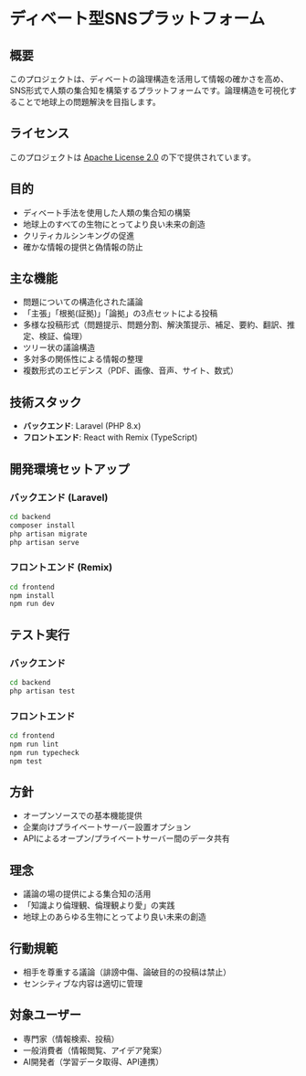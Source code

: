 # ディベート型SNSプラットフォーム

## 概要

このプロジェクトは、ディベートの論理構造を活用して情報の確かさを高め、SNS形式で人類の集合知を構築するプラットフォームです。論理構造を可視化することで地球上の問題解決を目指します。

## ライセンス

このプロジェクトは [Apache License 2.0](https://www.apache.org/licenses/LICENSE-2.0) の下で提供されています。

## 目的

- ディベート手法を使用した人類の集合知の構築
- 地球上のすべての生物にとってより良い未来の創造
- クリティカルシンキングの促進
- 確かな情報の提供と偽情報の防止

## 主な機能

- 問題についての構造化された議論
- 「主張」「根拠(証拠)」「論拠」の3点セットによる投稿
- 多様な投稿形式（問題提示、問題分割、解決策提示、補足、要約、翻訳、推定、検証、倫理）
- ツリー状の議論構造
- 多対多の関係性による情報の整理
- 複数形式のエビデンス（PDF、画像、音声、サイト、数式）

## 技術スタック

- **バックエンド**: Laravel (PHP 8.x)
- **フロントエンド**: React with Remix (TypeScript)

## 開発環境セットアップ

### バックエンド (Laravel)

```bash
cd backend
composer install
php artisan migrate
php artisan serve
```

### フロントエンド (Remix)

```bash
cd frontend
npm install
npm run dev
```

## テスト実行

### バックエンド

```bash
cd backend
php artisan test
```

### フロントエンド

```bash
cd frontend
npm run lint
npm run typecheck
npm test
```

## 方針

- オープンソースでの基本機能提供
- 企業向けプライベートサーバー設置オプション
- APIによるオープン/プライベートサーバー間のデータ共有

## 理念

- 議論の場の提供による集合知の活用
- 「知識より倫理観、倫理観より愛」の実践
- 地球上のあらゆる生物にとってより良い未来の創造

## 行動規範

- 相手を尊重する議論（誹謗中傷、論破目的の投稿は禁止）
- センシティブな内容は適切に管理

## 対象ユーザー

- 専門家（情報検索、投稿）
- 一般消費者（情報閲覧、アイデア発案）
- AI開発者（学習データ取得、API連携）
